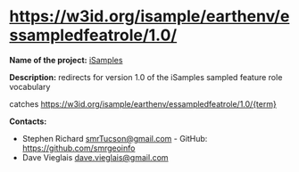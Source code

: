
# https://w3id.org/isample/earthenv/essampledfeatrole/1.0/

**Name of the project:** [iSamples](https://isamplesorg.github.io/home/)

**Description:** redirects for version 1.0 of the iSamples sampled feature role vocabulary

catches https://w3id.org/isample/earthenv/essampledfeatrole/1.0/{term}


**Contacts:**
* Stephen Richard <smrTucson@gmail.com> - GitHub: https://github.com/smrgeoinfo
* Dave Vieglais <dave.vieglais@gmail.com>  